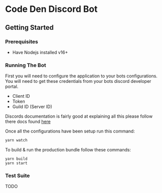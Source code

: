# Code Den Discord Bot
## Getting Started 
### Prerequisites
- Have Nodejs installed v16+

### Running The Bot
First you will need to configure the application to your bots configurations. 
You will need to get these credentials from your bots discord developer portal. 
- Client ID 
- Token 
- Guild ID (Server ID)

Discords documentation is fairly good at explaining all this please follow there 
docs found [here](https://discordjs.guide/preparations/setting-up-a-bot-application.html#creating-your-bot)

Once all the configurations have been setup run this command:
```sh
yarn watch
```

To build & run the production bundle follow these commands:
```
yarn build 
yarn start 
```

### Test Suite 
TODO
